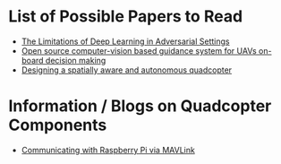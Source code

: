 List of Possible Papers to Read
===============================

- [The Limitations of Deep Learning in Adversarial Settings](http://ieeexplore.ieee.org/xpls/abs_all.jsp?arnumber=7467366)
- [Open source computer-vision based guidance system for UAVs on-board decision making](http://eprints.qut.edu.au/93430/)
- [Designing a spatially aware and autonomous quadcopter](http://ieeexplore.ieee.org/xpl/login.jsp?reload=true&tp=&arnumber=6549521&url=http%3A%2F%2Fieeexplore.ieee.org%2Fxpls%2Fabs_all.jsp%3Farnumber%3D6549521)

Information / Blogs on Quadcopter Components
============================================

- [Communicating with Raspberry Pi via MAVLink](http://ardupilot.org/dev/docs/raspberry-pi-via-mavlink.html)
